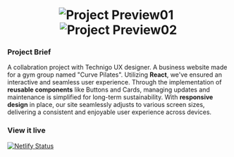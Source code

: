 <h1 align="center">
  <img src="/preview01.svg" alt="Project Preview01" style="display: inline-block; margin-right: 10px;">
  <img src="/preview02.svg" alt="Project Preview02" style="display: inline-block;">
</h1>

### Project Brief

A collabration project with Technigo UX designer. A business website made for a gym group named "Curve Pilates". Utilizing **React**, we've ensured an interactive and seamless user experience. Through the implementation of **reusable components** like Buttons and Cards, managing updates and maintenance is simplified for long-term sustainability. With **responsive design** in place, our site seamlessly adjusts to various screen sizes, delivering a consistent and enjoyable user experience across devices.

### View it live

[![Netlify Status](https://api.netlify.com/api/v1/badges/dd0034f3-ac8e-4bda-97b1-f48ceac18ef2/deploy-status)](https://app.netlify.com/sites/curve-pilates/deploys)
